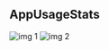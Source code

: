 ## AppUsageStats

![img 1](https://github.com/out386/AppUsageStats/raw/master/screenshots/img1.png)
![img 2](https://github.com/out386/AppUsageStats/raw/master/screenshots/img2.png)